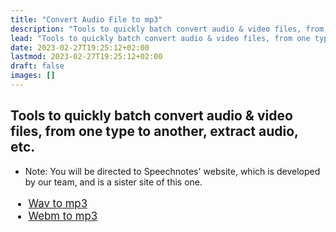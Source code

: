 ```yaml
---
title: "Convert Audio File to mp3"
description: "Tools to quickly batch convert audio & video files, from one type to another, extract audio, wav & webm to mp3, minimize files"
lead: "Tools to quickly batch convert audio & video files, from one type to another, extract audio, etc."
date: 2023-02-27T19:25:12+02:00
lastmod: 2023-02-27T19:25:12+02:00
draft: false
images: []
---
```


## Tools to quickly batch convert audio & video files, from one type to another, extract audio, etc.

* Note: You will be directed to Speechnotes' website, which is developed by our team, and is a sister site of this one.

<ul style="font-size: larger;">
  <li><a href="https://speechnotes.co/files/wav_to_mp3/">Wav to mp3</a></li>
  <li><a href="https://speechnotes.co/files/webm_to_mp3/">Webm to mp3</a></li>
</ul>
